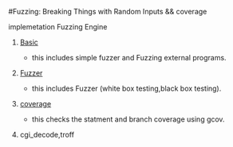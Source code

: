 #Fuzzing: Breaking Things with Random Inputs && coverage

implemetation Fuzzing Engine

1. [Basic](https://github.com/Hwangwoosam/fuzzing/tree/master/CH2/basic)
    - this includes simple fuzzer and Fuzzing external programs.

2. [Fuzzer](https://github.com/Hwangwoosam/fuzzing/tree/master/CH2/Fuzzer)
    - this includes Fuzzer (white box testing,black box testing).
 
3. [coverage](https://github.com/Hwangwoosam/fuzzing/tree/master/CH2/coverage)
    - this checks the statment and branch coverage using gcov.

4. cgi_decode,troff
